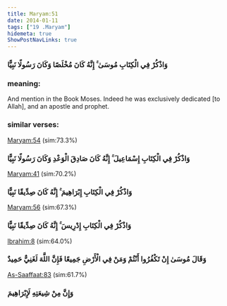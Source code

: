```yaml
---
title: Maryam:51
date: 2014-01-11
tags: ["19 .Maryam"]
hidemeta: true 
ShowPostNavLinks: true 
---
```

### وَاذْكُرْ فِي الْكِتَابِ مُوسَىٰ ۚ إِنَّهُ كَانَ مُخْلَصًا وَكَانَ رَسُولًا نَبِيًّا
### meaning: 
And mention in the Book Moses. Indeed he was exclusively dedicated [to Allah], and an apostle and prophet.
### similar verses: 

[Maryam:54](/19/54) (sim:73.3%)

### وَاذْكُرْ فِي الْكِتَابِ إِسْمَاعِيلَ ۚ إِنَّهُ كَانَ صَادِقَ الْوَعْدِ وَكَانَ رَسُولًا نَبِيًّا

[Maryam:41](/19/41) (sim:70.2%)

### وَاذْكُرْ فِي الْكِتَابِ إِبْرَاهِيمَ ۚ إِنَّهُ كَانَ صِدِّيقًا نَبِيًّا

[Maryam:56](/19/56) (sim:67.3%)

### وَاذْكُرْ فِي الْكِتَابِ إِدْرِيسَ ۚ إِنَّهُ كَانَ صِدِّيقًا نَبِيًّا

[Ibrahim:8](/14/8) (sim:64.0%)

### وَقَالَ مُوسَىٰ إِنْ تَكْفُرُوا أَنْتُمْ وَمَنْ فِي الْأَرْضِ جَمِيعًا فَإِنَّ اللَّهَ لَغَنِيٌّ حَمِيدٌ

[As-Saaffaat:83](/37/83) (sim:61.7%)

### وَإِنَّ مِنْ شِيعَتِهِ لَإِبْرَاهِيمَ

